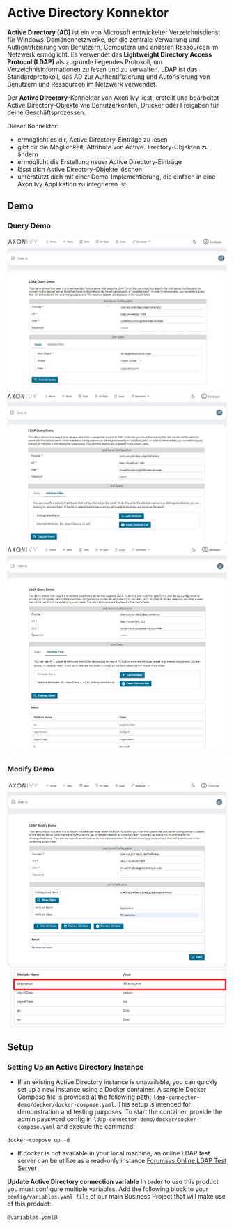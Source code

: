 # Active Directory Konnektor
**Active Directory (AD)** ist ein von Microsoft entwickelter Verzeichnisdienst für Windows-Domänennetzwerke, der die zentrale Verwaltung und Authentifizierung von Benutzern, Computern und anderen Ressourcen im Netzwerk ermöglicht. Es verwendet das **Lightweight Directory Access Protocol (LDAP)** als zugrunde liegendes Protokoll, um Verzeichnisinformationen zu lesen und zu verwalten. LDAP ist das Standardprotokoll, das AD zur Authentifizierung und Autorisierung von Benutzern und Ressourcen im Netzwerk verwendet.

Der **Active Directory**-Konnektor von Axon Ivy liest, erstellt und bearbeitet Active Directory-Objekte wie Benutzerkonten, Drucker oder Freigaben für deine Geschäftsprozessen. 

Dieser Konnektor:
- ermöglicht es dir, Active Directory-Einträge zu lesen
- gibt dir die Möglichkeit, Attribute von Active Directory-Objekten zu ändern
- ermöglicht die Erstellung neuer Active Directory-Einträge
- lässt dich Active Directory-Objekte löschen
- unterstützt dich mit einer Demo-Implementierung, die einfach in eine Axon Ivy Applikation zu integrieren ist.

## Demo
### Query Demo
![Active Directory Connector Demo 1](images/screen1.png "Active Directory Connector Demo 1")
![Active Directory Connector Demo 2](images/screen2.png "Active Directory Connector Demo 2")
![Active Directory Connector Demo 3](images/screen3.png "Active Directory Connector Demo 3")

### Modify Demo
![Active Directory Connector Demo 4](images/screen4.png "Active Directory Connector Demo 4")
![Active Directory Connector Demo 5](images/screen5.png "Active Directory Connector Demo 5")

## Setup

### Setting Up an Active Directory Instance
- If an existing Active Directory instance is unavailable, you can quickly set up a new instance using a Docker container. A sample Docker Compose file is provided at the following path: `ldap-connector-demo/docker/docker-compose.yaml`. This setup is intended for demonstration and testing purposes. To start the container, provide the admin password config in `ldap-connector-demo/docker/docker-compose.yaml` and execute the command:

```
docker-compose up -d
```

- If docker is not available in your local machine, an online LDAP test server can be utilize as a read-only instance
[Forumsys Online LDAP Test Server](https://www.forumsys.com/2022/05/10/online-ldap-test-server/)

**Update Active Directory connection variable**
In order to use this product you must configure multiple variables.
Add the following block to your `config/variables.yaml file` of our main Business Project that will make use of this product:

```
@variables.yaml@
```